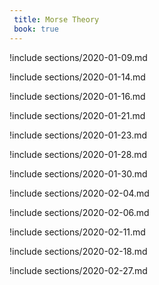 ```yaml
---
 title: Morse Theory
 book: true 
---
```



!include sections/2020-01-09.md

!include sections/2020-01-14.md

!include sections/2020-01-16.md

!include sections/2020-01-21.md

!include sections/2020-01-23.md

!include sections/2020-01-28.md

!include sections/2020-01-30.md

!include sections/2020-02-04.md

!include sections/2020-02-06.md

!include sections/2020-02-11.md

!include sections/2020-02-18.md

!include sections/2020-02-27.md

